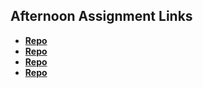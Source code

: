 ## Afternoon Assignment Links

* **[Repo](https://github.com/alaynadelauro/burgerShack)**
* **[Repo](https://github.com/alaynadelauro/gregslistMongo)**
* **[Repo](https://github.com/alaynadelauro/planets)**
* **[Repo](https://github.com/Nycticorax-Rutilla/<ASSIGNMENT_REPO>)**
